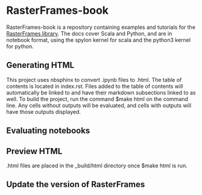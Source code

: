 # RasterFrames-book

RasterFrames-book is a repository containing examples and tutorials for the [RasterFrames library](https://github.com/locationtech/rasterframes).
The docs cover Scala and Python, and are in notebook format, using the spylon kernel for scala and the python3 kernel for python.

## Generating HTML

This project uses nbsphinx to convert .ipynb files to .html. The table of contents is located in index.rst. Files added to the table of contents will automatically be linked to and have their markdown subsections linked to as well. To build the project, run the command $make html on the command line. Any cells without outputs will be evaluated, and cells with outputs will have those outputs displayed.

## Evaluating notebooks

## Preview HTML

.html files are placed in the _build/html directory once $make html is run.

## Update the version of RasterFrames

